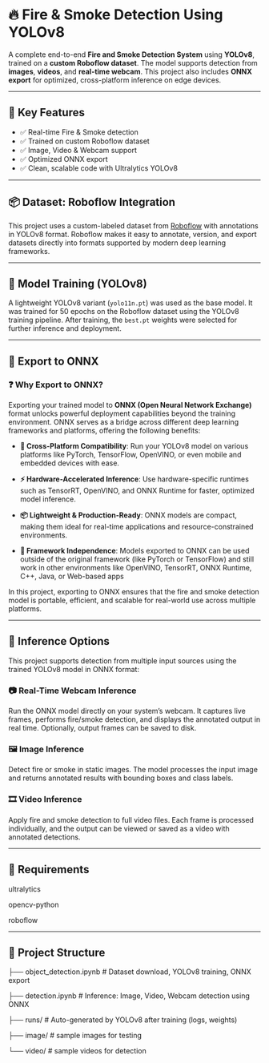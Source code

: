 # 🔥 Fire & Smoke Detection Using YOLOv8

A complete end-to-end **Fire and Smoke Detection System** using **YOLOv8**, trained on a **custom Roboflow dataset**. The model supports detection from **images**, **videos**, and **real-time webcam**. This project also includes **ONNX export** for optimized, cross-platform inference on edge devices.

---

## 📌 Key Features

- ✅ Real-time Fire & Smoke detection  
- ✅ Trained on custom Roboflow dataset  
- ✅ Image, Video & Webcam support  
- ✅ Optimized ONNX export  
- ✅ Clean, scalable code with Ultralytics YOLOv8  

---

## 📦 Dataset: Roboflow Integration

This project uses a custom-labeled dataset from [Roboflow](https://roboflow.com/) with annotations in YOLOv8 format. Roboflow makes it easy to annotate, version, and export datasets directly into formats supported by modern deep learning frameworks.

---

## 🧠 Model Training (YOLOv8)

A lightweight YOLOv8 variant (`yolo11n.pt`) was used as the base model. It was trained for 50 epochs on the Roboflow dataset using the YOLOv8 training pipeline. After training, the `best.pt` weights were selected for further inference and deployment.

---

## 🔄 Export to ONNX

### ❓ Why Export to ONNX?

Exporting your trained model to **ONNX (Open Neural Network Exchange)** format unlocks powerful deployment capabilities beyond the training environment. ONNX serves as a bridge across different deep learning frameworks and platforms, offering the following benefits:

 - **🚀 Cross-Platform Compatibility**:
  Run your YOLOv8 model on various platforms like PyTorch, TensorFlow, OpenVINO, or even mobile    and embedded devices with ease.

- **⚡ Hardware-Accelerated Inference**:
Use hardware-specific runtimes such as TensorRT, OpenVINO, and ONNX Runtime for faster, optimized model inference.

- **📦 Lightweight & Production-Ready**:
ONNX models are compact, making them ideal for real-time applications and resource-constrained environments.

 - **🔄 Framework Independence**:
Models exported to ONNX can be used outside of the original framework (like PyTorch or TensorFlow) and still work in other environments like OpenVINO, TensorRT, ONNX Runtime, C++, Java, or Web-based apps

In this project, exporting to ONNX ensures that the fire and smoke detection model is portable, efficient, and scalable for real-world use across multiple platforms.

---

## 🚀 Inference Options

This project supports detection from multiple input sources using the trained YOLOv8 model in ONNX format:

### 📷 Real-Time Webcam Inference

Run the ONNX model directly on your system’s webcam. It captures live frames, performs fire/smoke detection, and displays the annotated output in real time. Optionally, output frames can be saved to disk.

### 🖼️ Image Inference

Detect fire or smoke in static images. The model processes the input image and returns annotated results with bounding boxes and class labels.

### 🎞️ Video Inference

Apply fire and smoke detection to full video files. Each frame is processed individually, and the output can be viewed or saved as a video with annotated detections.

---

## 🧾 Requirements

ultralytics

opencv-python

roboflow

---

## 📁 Project Structure
├── object_detection.ipynb     # Dataset download, YOLOv8 training, ONNX export

├── detection.ipynb            # Inference: Image, Video, Webcam detection using ONNX

├── runs/                      # Auto-generated by YOLOv8 after training (logs, weights)

├── image/                     # sample images for testing

└──  video/                     # sample videos for detection
